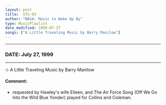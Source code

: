 ```yaml
---
layout: post
title:  STS-93
author: "NASA: Music to Wake Up By"
type: MusicPlaylist
date_modified: 1999-07-27
songs: ["A Little Traveling Music by Barry Manilow"]
---
```


----
### DATE: July 27, 1999
----
⊹ A Little Traveling Music by Barry Manilow

#### Comment:
* requested by Hawley's wife Eileen, and The Air Force Song (Off We Go Into the Wild Blue Yonder) played for Collins and Coleman.



<br/>
<center>
	<a target="_blank"
	   href="https://twitter.com/intent/tweet?hashtags=Space,NASA,Playlist,NASAWakeupCalls,SpaceProgram&text={{ page.author}}, '{{ page.songs.first }}' {{ page.title }}, {{ page.date | date: '%B %d, %Y' }}. {{ site.url }}{{ page.url }} @nasawakeupcalls">
	   <i class="fab fa-twitter" alt="Tweet this page" style="font-size: 1.3em;"></i>
	</a>
	&nbsp; 	<i class="fas fa-user-astronaut" style="font-size: 1.5em;"></i> &nbsp;
    <a type="amzn" search="'A Little Traveling Music by Barry Manilow'" category="popular music">
        <i class="fab fa-amazon" style="font-size: 1.3em;"></i>
    </a>
</center>
